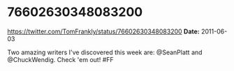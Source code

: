 # 76602630348083200
https://twitter.com/TomFrankly/status/76602630348083200
**Date:** 2011-06-03

Two amazing writers I've discovered this week are: @SeanPlatt and @ChuckWendig. Check 'em out! #FF
